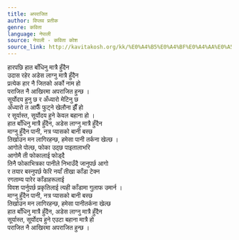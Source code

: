 ```yaml
---
title: अपराजित
author: विप्लव प्रतीक
genre: कविता
language: नेपाली
source: नेपाली - कविता कोश
source_link: http://kavitakosh.org/kk/%E0%A4%B5%E0%A4%BF%E0%A4%AA%E0%A5%8D%E0%A4%B2%E0%A4%B5_%E0%A4%AA%E0%A5%8D%E0%A4%B0%E0%A4%A4%E0%A5%80%E0%A4%95
---
```


हारपछि हात बाँधिनु मात्रै हुँदैन  
उदास रहेर अडेस लाग्नु मात्रै हुँदैन  
प्रत्येक हार नै जितको अर्को नाम हो  
पराजित नै आखिरमा अपराजित हुन्छ ।  
सूर्योदय हुनु छ र अँध्यारो मेटिनु छ  
अँध्यारो त आफैँ फुट्ने खेलौना झैँ हो  
र सूर्यास्त, सूर्योदय हुने केवल बहाना हो ।  
हात बाँधिनु मात्रै हुँदैन, अडेस लाग्नु मात्रै हुँदैन  
माग्नु हुँदैन पानी, नत्र प्यासको बानी बस्छ  
तिर्खाउन मन लागिरहन्छ, हमेसा पानी तर्कना खेल्छ ।  
आगोले पोल्छ, फोका उठ्छ पाइतालाभरि  
आगोमै ती फोकालाई फोड्दै  
तिनै फोकाभित्रका पानीले निभाउँदै जानुपर्छ आगो  
र तयार बस्नुपर्छ फेरि नयाँ तीखा काँडा टेक्न  
रगताम्य पारेर काँडाहरूलाई  
विवश पार्नुपर्छ प्रकृतिलाई त्यही काँडामा गुलाफ उमार्न ।  
माग्नु हुँदैन पानी, नत्र प्यासको बानी बस्छ  
तिर्खाउन मन लागिरहन्छ, हमेसा पानीतर्कना खेल्छ  
हात बाँधिनु मात्रै हुँदैन, अडेस लाग्नु मात्रै हुँदैन  
सूर्यास्त, सूर्योदय हुने एउटा बहाना मात्रै हो  
पराजित नै आखिरमा अपराजित हुन्छ ।
